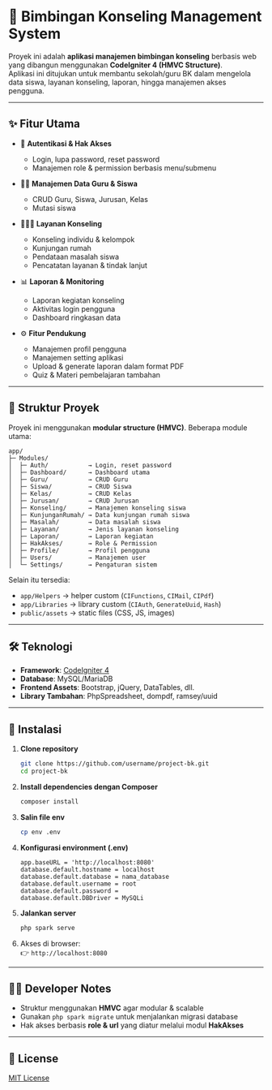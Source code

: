 # 🏫 Bimbingan Konseling Management System

Proyek ini adalah **aplikasi manajemen bimbingan konseling** berbasis web yang dibangun menggunakan **CodeIgniter 4 (HMVC Structure)**.  
Aplikasi ini ditujukan untuk membantu sekolah/guru BK dalam mengelola data siswa, layanan konseling, laporan, hingga manajemen akses pengguna.

---

## ✨ Fitur Utama

- 🔐 **Autentikasi & Hak Akses**
  - Login, lupa password, reset password
  - Manajemen role & permission berbasis menu/submenu

- 👩‍🏫 **Manajemen Data Guru & Siswa**
  - CRUD Guru, Siswa, Jurusan, Kelas
  - Mutasi siswa

- 🧑‍🤝‍🧑 **Layanan Konseling**
  - Konseling individu & kelompok
  - Kunjungan rumah
  - Pendataan masalah siswa
  - Pencatatan layanan & tindak lanjut

- 📊 **Laporan & Monitoring**
  - Laporan kegiatan konseling
  - Aktivitas login pengguna
  - Dashboard ringkasan data

- ⚙️ **Fitur Pendukung**
  - Manajemen profil pengguna
  - Manajemen setting aplikasi
  - Upload & generate laporan dalam format PDF
  - Quiz & Materi pembelajaran tambahan

---

## 📂 Struktur Proyek

Proyek ini menggunakan **modular structure (HMVC)**. Beberapa module utama:

```
app/
├─ Modules/
│  ├─ Auth/           → Login, reset password
│  ├─ Dashboard/      → Dashboard utama
│  ├─ Guru/           → CRUD Guru
│  ├─ Siswa/          → CRUD Siswa
│  ├─ Kelas/          → CRUD Kelas
│  ├─ Jurusan/        → CRUD Jurusan
│  ├─ Konseling/      → Manajemen konseling siswa
│  ├─ KunjunganRumah/ → Data kunjungan rumah siswa
│  ├─ Masalah/        → Data masalah siswa
│  ├─ Layanan/        → Jenis layanan konseling
│  ├─ Laporan/        → Laporan kegiatan
│  ├─ HakAkses/       → Role & Permission
│  ├─ Profile/        → Profil pengguna
│  ├─ Users/          → Manajemen user
│  └─ Settings/       → Pengaturan sistem
```

Selain itu tersedia:
- `app/Helpers` → helper custom (`CIFunctions`, `CIMail`, `CIPdf`)  
- `app/Libraries` → library custom (`CIAuth`, `GenerateUuid`, `Hash`)  
- `public/assets` → static files (CSS, JS, images)  

---

## 🛠️ Teknologi

- **Framework**: [CodeIgniter 4](https://codeigniter.com/)  
- **Database**: MySQL/MariaDB  
- **Frontend Assets**: Bootstrap, jQuery, DataTables, dll.  
- **Library Tambahan**: PhpSpreadsheet, dompdf, ramsey/uuid  

---

## 🚀 Instalasi

1. **Clone repository**
   ```bash
   git clone https://github.com/username/project-bk.git
   cd project-bk
   ```

2. **Install dependencies dengan Composer**
   ```bash
   composer install
   ```

3. **Salin file env**
   ```bash
   cp env .env
   ```

4. **Konfigurasi environment (.env)**
   ```env
   app.baseURL = 'http://localhost:8080'
   database.default.hostname = localhost
   database.default.database = nama_database
   database.default.username = root
   database.default.password =
   database.default.DBDriver = MySQLi
   ```

5. **Jalankan server**
   ```bash
   php spark serve
   ```

6. Akses di browser:  
   👉 `http://localhost:8080`

---

## 👨‍💻 Developer Notes

- Struktur menggunakan **HMVC** agar modular & scalable
- Gunakan `php spark migrate` untuk menjalankan migrasi database
- Hak akses berbasis **role & url** yang diatur melalui modul **HakAkses**

---

## 📜 License

[MIT License](LICENSE)
